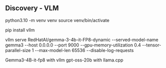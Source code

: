 ## Discovery - VLM

python3.10 -m venv venv
source venv/bin/activate

pip install vllm


vllm serve RedHatAI/gemma-3-4b-it-FP8-dynamic --served-model-name gemma3 --host 0.0.0.0 --port 9000 --gpu-memory-utilization 0.4 --tensor-parallel-size 1 --max-model-len 65536    --disable-log-requests

Gemma3-4B-it-fp8 with vllm
gpt-oss-20b with llama.cpp
